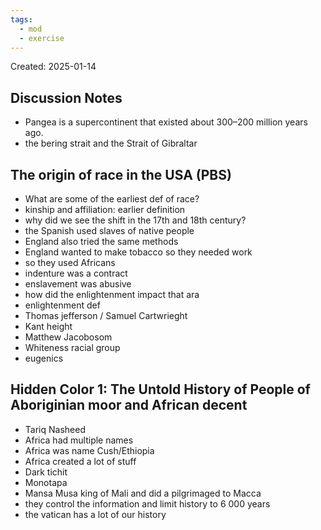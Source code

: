 ```yaml
---
tags:
  - mod
  - exercise
---
```

Created: 2025-01-14

## Discussion Notes
- Pangea is a supercontinent that existed about 300–200 million years ago.
- the bering strait and the Strait of Gibraltar 

## The origin of race in the USA (PBS)
- What are some of the earliest def of race?
- kinship and affiliation: earlier definition
- why did we see the shift in the 17th and 18th century?
- the Spanish used slaves of native people
- England also tried the same methods
- England wanted to make tobacco so they needed work
- so they used Africans
- indenture was a contract
- enslavement was abusive
- how did the enlightenment impact that ara
- enlightenment def
- Thomas jefferson / Samuel Cartwrieght
- Kant height
- Matthew Jacobosom
- Whiteness racial group
- eugenics
  
## Hidden Color 1: The Untold History of People of Aboriginian moor and African decent
- Tariq Nasheed
- Africa had multiple names
- Africa was name Cush/Ethiopia
- Africa created a lot of stuff
- Dark tichit
- Monotapa
- Mansa Musa king of Mali and did a pilgrimaged to Macca
- they control the information and limit history to 6 000 years
- the vatican has a lot of our history